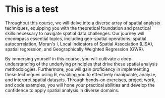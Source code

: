 # This is a test

Throughout this course, we will delve into a diverse array of spatial analysis techniques, equipping you with the theoretical foundation and practical skills necessary to navigate spatial data challenges. Our journey will encompass essential topics, including geo-spatial operations, spatial autocorrelation, Moran's I, Local Indicators of Spatial Association (LISA), spatial regression, and Geographically Weighted Regression (GWR).

By immersing yourself in this course, you will cultivate a deep understanding of the underlying principles that drive these spatial analysis methodologies. Furthermore, you will gain proficiency in implementing these techniques using R, enabling you to effectively manipulate, analyze, and interpret spatial datasets. Through hands-on exercises, project work, and code examples, you will hone your practical abilities and develop the confidence to apply spatial analysis in diverse domains.
